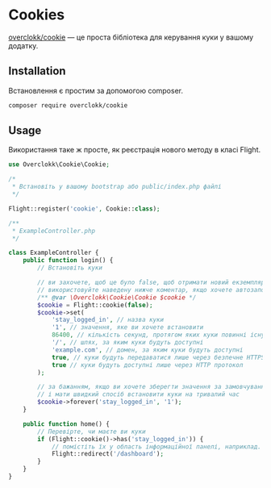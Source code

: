 # Cookies

[overclokk/cookie](https://github.com/overclokk/cookie) — це проста бібліотека для керування куки у вашому додатку.

## Installation

Встановлення є простим за допомогою composer.

```bash
composer require overclokk/cookie
```

## Usage

Використання таке ж просте, як реєстрація нового методу в класі Flight.

```php
use Overclokk\Cookie\Cookie;

/*
 * Встановіть у вашому bootstrap або public/index.php файлі
 */

Flight::register('cookie', Cookie::class);

/**
 * ExampleController.php
 */

class ExampleController {
	public function login() {
		// Встановіть куки

		// ви захочете, щоб це було false, щоб отримати новий екземпляр
		// використовуйте наведену нижче коментар, якщо хочете автозаповнення
		/** @var \Overclokk\Cookie\Cookie $cookie */
		$cookie = Flight::cookie(false);
		$cookie->set(
			'stay_logged_in', // назва куки
			'1', // значення, яке ви хочете встановити
			86400, // кількість секунд, протягом яких куки повинні існувати
			'/', // шлях, за яким куки будуть доступні
			'example.com', // домен, за яким куки будуть доступні
			true, // куки будуть передаватися лише через безпечне HTTPS з'єднання
			true // куки будуть доступні лише через HTTP протокол
		);

		// за бажанням, якщо ви хочете зберегти значення за замовчуванням
		// і мати швидкий спосіб встановити куки на тривалий час
		$cookie->forever('stay_logged_in', '1');
	}

	public function home() {
		// Перевірте, чи маєте ви куки
		if (Flight::cookie()->has('stay_logged_in')) {
			// помістіть їх у область інформаційної панелі, наприклад.
			Flight::redirect('/dashboard');
		}
	}
}